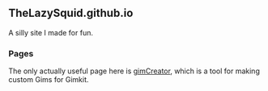 ## TheLazySquid.github.io

A silly site I made for fun.

### Pages

The only actually useful page here is [gimCreator](https://thelazysquid.github.io/gimCreator), which is a tool for making custom Gims for Gimkit.